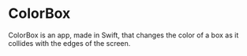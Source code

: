 ColorBox
========

ColorBox is an app, made in Swift, that changes the color of a box as it collides with the edges of the screen.
